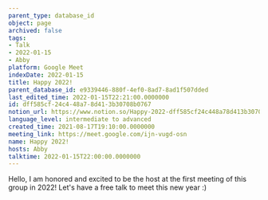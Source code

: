 ```yaml
---
parent_type: database_id
object: page
archived: false
tags:
- Talk
- 2022-01-15
- Abby
platform: Google Meet
indexDate: 2022-01-15
title: Happy 2022!
parent_database_id: e9339446-880f-4ef0-8ad7-8ad1f507dded
last_edited_time: 2022-01-15T22:21:00.0000000
id: dff585cf-24c4-48a7-8d41-3b30708b0767
notion_url: https://www.notion.so/Happy-2022-dff585cf24c448a78d413b30708b0767
language_level: intermediate to advanced
created_time: 2021-08-17T19:10:00.0000000
meeting_link: https://meet.google.com/ijn-vugd-osn
name: Happy 2022!
hosts: Abby
talktime: 2022-01-15T22:00:00.0000000
---
```


Hello, I am honored and excited to be the host at the first meeting of this group in 2022! Let's have a free talk to meet this new year :)





